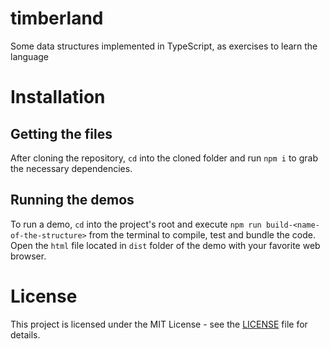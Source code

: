 # timberland
Some data structures implemented in TypeScript, as exercises to learn the language

# Installation

## Getting the files

After cloning the repository, `cd` into the cloned folder and run `npm i` to grab
the necessary dependencies.

## Running the demos

To run a demo, `cd` into the project's root and execute `npm run build-<name-of-the-structure>`
from the terminal to compile, test and bundle the code. Open the `html` file located in `dist`
folder of the demo with your favorite web browser.

# License

This project is licensed under the MIT License - see the [LICENSE](LICENSE.md) file for details.
